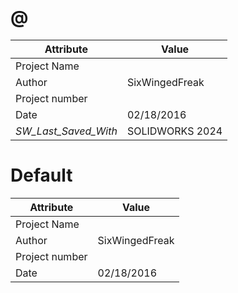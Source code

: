 # @
| Attribute | Value |
| ---  | ---     |
| Project Name |  |
| Author | SixWingedFreak |
| Project number |  |
| Date | 02/18/2016 |
| _SW_Last_Saved_With_ | SOLIDWORKS 2024 |
# Default
| Attribute | Value |
| ---  | ---     |
| Project Name |  |
| Author | SixWingedFreak |
| Project number |  |
| Date | 02/18/2016 |
